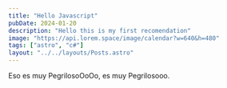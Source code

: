 ```yaml
---
title: "Hello Javascript"
pubDate: 2024-01-20
description: "Hello this is my first recomendation"
image: "https://api.lorem.space/image/calendar?w=640&h=480"
tags: ["astro", "c#"]
layout: "../../layouts/Posts.astro"
---
```


Eso es muy PegrilosoOoOo, es muy Pegrilosooo.